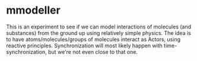 # mmodeller

This is an experiment to see if we can model interactions of molecules (and substances) from the ground up using relatively simple physics.
The idea is to have atoms/molecules/groups of molecules interact as Actors, using reactive principles.
Synchronization will most likely happen with time-synchronization, but we're not even close to that one.
